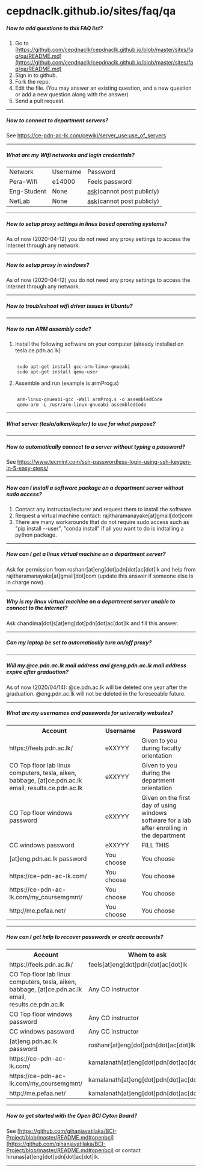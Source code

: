 # cepdnaclk.github.io/sites/faq/qa

##### How to add questions to this FAQ list?
1. Go to [https://github.com/cepdnaclk/cepdnaclk.github.io/blob/master/sites/faq/qa/README.md](https://github.com/cepdnaclk/cepdnaclk.github.io/blob/master/sites/faq/qa/README.md)
2. Sign in to github.
3. Fork the repo.
4. Edit the file. (You may answer an existing question, and a new question or add a new question along with the answer)
5. Send a pull request.

---

##### How to connect to department servers?
See https://ce-pdn-ac-lk.com/cewiki/server_use:use_of_servers

---

##### What are my Wifi networks and login credentials?
<table>
    <tr><td>Network</td><td>Username</td><td>Password</td></tr>
    <tr><td>Pera-Wifi</td><td>e14000</td><td>Feels password</td></tr>
    <tr><td>Eng-Student</td><td>None</td><td><a href="https://gihan.me/contact/">ask</a>(cannot post publicly)</td></tr>
    <tr><td>NetLab</td><td>None</td><td><a href="https://gihan.me/contact/">ask</a>(cannot post publicly)</td></tr>
</table>

---

##### How to setup proxy settings in linux based operating systems?
As of now (2020-04-12) you do not need any proxy settings to access the internet through any network.

---

##### How to setup proxy in windows?
As of now (2020-04-12) you do not need any proxy settings to access the internet through any network.

---

##### How to troubleshoot wifi driver issues in Ubuntu?

---

##### How to run ARM assembly code?

1. Install the following software on your computer (already installed on tesla.ce.pdn.ac.lk)
<pre><code>
    sudo apt-get install gcc-arm-linux-gnueabi
    sudo apt-get install qemu-user
</code></pre>

2. Assemble and run (example is armProg.s)
<pre><code>
    arm-linux-gnueabi-gcc -Wall armProg.s -o assembledCode
    qemu-arm -L /usr/arm-linux-gnueabi assembledCode
</code></pre>

---

##### What server (tesla/aiken/kepler) to use for what purpose?

---

##### How to automatically connect to a server without typing a password?
See https://www.tecmint.com/ssh-passwordless-login-using-ssh-keygen-in-5-easy-steps/

---

##### How can I install a software package on a department server without sudo access?

1. Contact any instructor/lecturer and request them to install the software.
2. Request a virtual machine contact: rajitharamanayake[at]gmail[dot]com
3. There are many workarounds that do not require sudo access such as "pip install --user", "conda install" if all you want to do is indtalling a python package.

---

##### How can I get a linux virtual machine on a department server?

Ask for permission from roshanr[at]eng[dot]pdn[dot]ac[dot]lk and help from rajitharamanayake[at]gmail[dot]com (update this answer if someone else is in charge now).

---

##### Why is my linux virtual machine on a department server unable to connect to the internet?

Ask chandima[dot]s[at]eng[dot]pdn[dot]ac[dot]lk and fill this answer.

---



##### Can my laptop be set to automatically turn on/off proxy?


---

##### Will my @ce.pdn.ac.lk mail address and @eng.pdn.ac.lk mail address expire after graduation?

As of now (2020/04/14): @ce.pdn.ac.lk will be deleted one year after the graduation. @eng.pdn.ac.lk will not be deleted in the foreseeable future.

---

##### What are my usernames and passwords for university websites?

<table>
<tr><th>Account</th><th>Username</th><th>Password</th></tr>
    <tr>
        <td>https://feels.pdn.ac.lk/</td>
        <td>eXXYYY</td>
        <td>Given to you during faculty orientation</td>
    </tr>
<tr><td>CO Top floor lab linux computers, tesla, aiken, babbage, [at]ce.pdn.ac.lk email, results.ce.pdn.ac.lk</td><td>eXXYYY</td><td>Given to you during the department orientation</td></tr>
<tr><td>CO Top floor windows password</td><td>eXXYYY</td><td>Given on the first day of using windows software for a lab after enrolling in the department</td></tr>
<tr><td>CC windows password</td><td>eXXYYY</td><td>FILL THIS</td></tr>
<tr> <td>[at]eng.pdn.ac.lk password</td><td>You choose</td><td>You choose</td></tr>
<tr><td>https://ce-pdn-ac-lk.com/</td><td>You choose</td><td>You choose</td></tr>
<tr><td>https://ce-pdn-ac-lk.com/my_coursemgmnt/</td><td>You choose</td><td>You choose</td></tr>
<tr><td>http://me.pefaa.net/</td><td>You choose</td><td>You choose</td></tr>
</table>

---

##### How can I get help to recover passwords or create accounts?

<table>
<tr><th>Account</th><th>Whom to ask</th></tr>
<tr><td>https://feels.pdn.ac.lk/</td><td>feels[at]eng[dot]pdn[dot]ac[dot]lk</td></tr>
<tr><td>CO Top floor lab linux computers, tesla, aiken, babbage, [at]ce.pdn.ac.lk email, results.ce.pdn.ac.lk</td><td>Any CO instructor</td</tr>
<tr><td>CO Top floor windows password</td><td>Any CO instructor</td></tr>
<tr><td>CC windows password</td><td>Any CC instructor</td></tr>
<tr><td>[at]eng.pdn.ac.lk password</td><td>roshanr[at]eng[dot]pdn[dot]ac[dot]lk</td></tr>
<tr><td>https://ce-pdn-ac-lk.com/</td><td>kamalanath[at]eng[dot]pdn[dot]ac[dot]lk</td></tr>
<tr><td>https://ce-pdn-ac-lk.com/my_coursemgmnt/</td><td>kamalanath[at]eng[dot]pdn[dot]ac[dot]lk</td></tr>
<tr><td>http://me.pefaa.net/</td><td>kamalanath[at]eng[dot]pdn[dot]ac[dot]lk</td></tr>
</table>

---

##### How to get started with the Open BCI Cyton Board?

See [https://github.com/gihanjayatilaka/BCI-Project/blob/master/README.md#openbci](https://github.com/gihanjayatilaka/BCI-Project/blob/master/README.md#openbci) or contact hirunas[at]eng[dot]pdn[dot]ac[dot]lk.

---